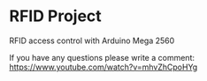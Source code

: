 # RFID Project

RFID access control with Arduino Mega 2560


If you have any questions please write a comment:
https://www.youtube.com/watch?v=mhvZhCpoHYg